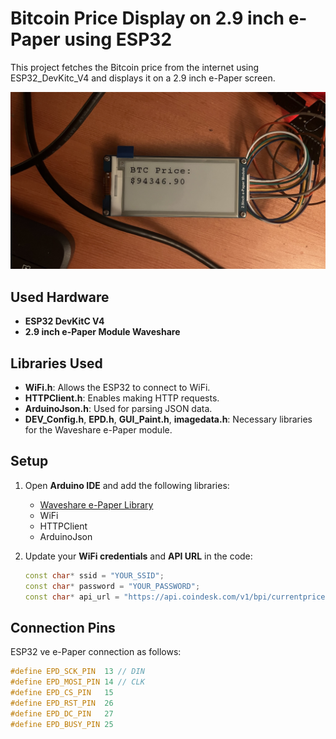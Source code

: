 # Bitcoin Price Display on 2.9 inch e-Paper using ESP32

This project fetches the Bitcoin price from the internet using ESP32_DevKitc_V4 and displays it on a 2.9 inch e-Paper screen.

![Bitcoin Price Display](IMG_1895.jpg)
## Used Hardware

- **ESP32 DevKitC V4**
- **2.9 inch e-Paper Module Waveshare**

## Libraries Used

- **WiFi.h**: Allows the ESP32 to connect to WiFi.
- **HTTPClient.h**: Enables making HTTP requests.
- **ArduinoJson.h**: Used for parsing JSON data.
- **DEV_Config.h**, **EPD.h**, **GUI_Paint.h**, **imagedata.h**: Necessary libraries for the Waveshare e-Paper module.

## Setup

1. Open **Arduino IDE** and add the following libraries:
   - [Waveshare e-Paper Library](https://www.waveshare.com/wiki/E-Paper_ESP32_Driver_Board)
   - WiFi
   - HTTPClient
   - ArduinoJson

2. Update your **WiFi credentials** and **API URL** in the code:
   ```cpp
   const char* ssid = "YOUR_SSID";
   const char* password = "YOUR_PASSWORD";
   const char* api_url = "https://api.coindesk.com/v1/bpi/currentprice/BTC.json";

 ## Connection Pins

ESP32 ve e-Paper connection as follows:  
```cpp
#define EPD_SCK_PIN  13 // DIN
#define EPD_MOSI_PIN 14 // CLK
#define EPD_CS_PIN   15
#define EPD_RST_PIN  26
#define EPD_DC_PIN   27
#define EPD_BUSY_PIN 25


